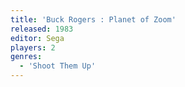 ```yaml
---
title: 'Buck Rogers : Planet of Zoom'
released: 1983
editor: Sega
players: 2
genres:
  - 'Shoot Them Up'
---
```

